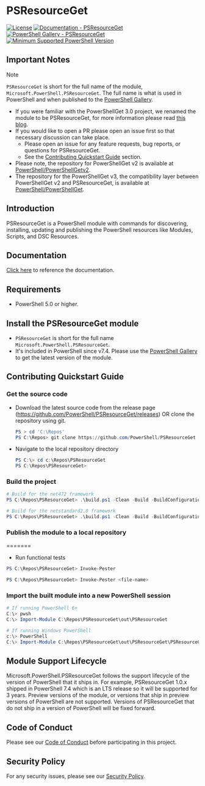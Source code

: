 # PSResourceGet

[![License](https://img.shields.io/badge/license-MIT-blue.svg)](https://github.com/PowerShell/PSResourceGet/blob/master/LICENSE)
[![Documentation - PSResourceGet](https://img.shields.io/badge/Documentation-PowerShellGet-blue.svg)](https://learn.microsoft.com/powershell/module/microsoft.powershell.psresourceget)
[![PowerShell Gallery - PSResourceGet](https://img.shields.io/badge/PowerShell%20Gallery-PSResourceGet-blue.svg)](https://www.powershellgallery.com/packages/Microsoft.PowerShell.PSResourceGet)
[![Minimum Supported PowerShell Version](https://img.shields.io/badge/PowerShell-5.0-blue.svg)](https://github.com/PowerShell/PSResourceGet)

## Important Notes

> [!NOTE]
> `PSResourceGet` is short for the full name of the module, `Microsoft.PowerShell.PSResourceGet`.  The full name is what is used in PowerShell and when published to the [PowerShell Gallery](https://www.powershellgallery.com/packages/Microsoft.PowerShell.PSResourceGet).

* If you were familiar with the PowerShellGet 3.0 project, we renamed the module to be PSResourceGet, for more information please read [this blog](https://devblogs.microsoft.com/powershell/powershellget-in-powershell-7-4-updates/).
* If you would like to open a PR please open an issue first so that necessary discussion can take place.
  * Please open an issue for any feature requests, bug reports, or questions for PSResourceGet.
  * See the [Contributing Quickstart Guide](#contributing-quickstart-guide) section.
* Please note, the repository for PowerShellGet v2 is available at [PowerShell/PowerShellGetv2](https://github.com/PowerShell/PowerShellGetv2).
* The repository for the PowerShellGet v3, the compatibility layer between PowerShellGet v2 and PSResourceGet, is available at [PowerShell/PowerShellGet](https://github.com/PowerShell/PowerShellGet).

## Introduction

PSResourceGet is a PowerShell module with commands for discovering, installing, updating and publishing the PowerShell resources like Modules, Scripts, and DSC Resources.

## Documentation

[Click here](https://learn.microsoft.com/powershell/module/microsoft.powershell.psresourceget) to reference the documentation.

## Requirements

* PowerShell 5.0 or higher.

## Install the PSResourceGet module

* `PSResourceGet` is short for the full name `Microsoft.PowerShell.PSResourceGet`.
* It's included in PowerShell since v7.4.
Please use the [PowerShell Gallery](https://www.powershellgallery.com) to get the latest version of the module.

## Contributing Quickstart Guide

### Get the source code

* Download the latest source code from the release page (<https://github.com/PowerShell/PSResourceGet/releases>) OR clone the repository using git.
  ```powershell
  PS > cd 'C:\Repos'
  PS C:\Repos> git clone https://github.com/PowerShell/PSResourceGet
  ```
* Navigate to the local repository directory
  ```powershell
  PS C:\> cd c:\Repos\PSResourceGet
  PS C:\Repos\PSResourceGet>
  ```

### Build the project

```powershell
# Build for the net472 framework
PS C:\Repos\PSResourceGet> .\build.ps1 -Clean -Build -BuildConfiguration Debug -BuildFramework net472

# Build for the netstandard2.0 framework
PS C:\Repos\PSResourceGet> .\build.ps1 -Clean -Build -BuildConfiguration Debug -BuildFramework netstandard2.0
```

### Publish the module to a local repository
=======
* Run functional tests

```powershell
PS C:\Repos\PSResourceGet> Invoke-Pester
```

```powershell
PS C:\Repos\PSResourceGet> Invoke-Pester <file-name>
```

### Import the built module into a new PowerShell session

```powershell
# If running PowerShell 6+
C:\> pwsh
C:\> Import-Module C:\Repos\PSResourceGet\out\PSResourceGet

# If running Windows PowerShell
c:\> PowerShell
C:\> Import-Module C:\Repos\PSResourceGet\out\PSResourceGet\PSResourceGet.psd1
```
## Module Support Lifecycle 
Microsoft.PowerShell.PSResourceGet follows the support lifecycle of the version of PowerShell that it ships in. 
For example, PSResourceGet 1.0.x shipped in PowerShell 7.4 which is an LTS release so it will be supported for 3 years.
Preview versions of the module, or versions that ship in preview versions of PowerShell are not supported.
Versions of PSResourceGet that do not ship in a version of PowerShell will be fixed forward.

## Code of Conduct

Please see our [Code of Conduct](CODE_OF_CONDUCT.md) before participating in this project.

## Security Policy

For any security issues, please see our [Security Policy](SECURITY.md).
